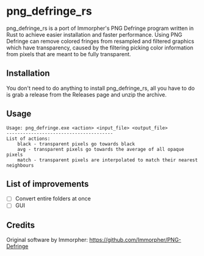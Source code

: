 # png_defringe_rs

png_defringe_rs is a port of Immorpher's PNG Defringe program written in Rust to achieve easier installation and faster performance. Using PNG Defringe can remove colored fringes from resampled and filtered graphics which have transparency, caused by the filtering picking color information from pixels that are meant to be fully transparent.

## Installation

You don't need to do anything to install png_defringe_rs, all you have to do is grab a release from the Releases page and unzip the archive.

## Usage

    Usage: png_defringe.exe <action> <input_file> <output_file>
    ---------------------------------------
    List of actions:
        black - transparent pixels go towards black
        avg - transparent pixels go towards the average of all opaque pixels
        match - transparent pixels are interpolated to match their nearest neighbours

## List of improvements
- [ ] Convert entire folders at once
- [ ] GUI

## Credits
Original software by Immorpher: https://github.com/Immorpher/PNG-Defringe
